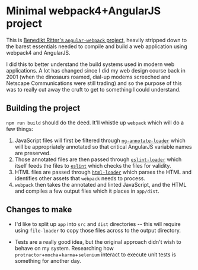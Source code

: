 # Minimal webpack4+AngularJS project

This is [Benedikt Ritter's `angular-webpack`
project](https://github.com/britter/angular-webpack), heavily stripped down to
the barest essentials needed to compile and build a web application using
webpack4 and AngularJS.

I did this to better understand the build systems used in modern web
applications.  A lot has changed since I did my web design course back in 2001
(when the dinosaurs roamed, dial-up modems screeched and Netscape
Communications were still trading) and so the purpose of this was to really cut
away the cruft to get to something I could understand.

## Building the project

`npm run build` should do the deed.  It'll whistle up `webpack` which will do
a few things:

1. JavaScript files will first be filtered through
   [`ng-annotate-loader`](https://github.com/huston007/ng-annotate-loader)
   which will be appropriately annotated so that critical AngularJS variable
   names are preserved.
2. Those annotated files are then passed through
   [`eslint-loader`](https://github.com/webpack-contrib/eslint-loader)
   which itself feeds the files to
   [`eslint`](https://github.com/eslint/eslint) which checks the files for
   validity.
3. HTML files are passed through
   [`html-loader`](https://github.com/webpack-contrib/html-loader)
   which parses the HTML and identifies other assets that `webpack` needs to process.
4. `webpack` then takes the annotated and linted JavaScript, and the HTML and compiles
   a few output files which it places in `app/dist`.

## Changes to make

* I'd like to split up `app` into `src` and `dist` directories -- this will
  require using `file-loader` to copy those files across to the output directory.

* Tests are a really good idea, but the original approach didn't wish to behave
  on my system.  Researching how `protractor`+`mocha`+`karma`+`selenium` interact to
  execute unit tests is something for another day.

